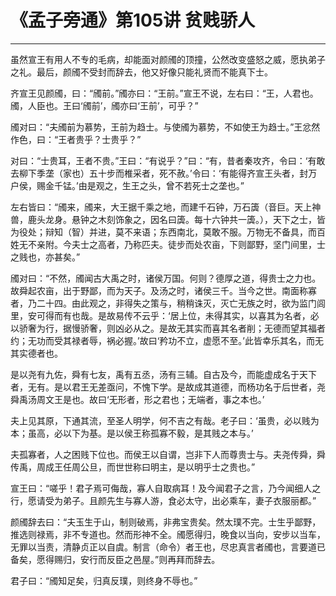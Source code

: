 # 《孟子旁通》第105讲 贫贱骄人

------

虽然宣王有用人不专的毛病，却能面对颜斶的顶撞，公然改变盛怒之威，愿执弟子之礼。最后，颜斶不受封而辞去，他又好像只能礼贤而不能真下士。

齐宣王见颜斶，曰：“斶前。”斶亦曰：“王前。”宣王不说，左右曰：“王，人君也。斶，人臣也。王曰‘斶前’，斶亦曰‘王前’，可乎？”

斶对曰：“夫斶前为慕势，王前为趋士。与使斶为慕势，不如使王为趋士。”王忿然作色，曰：“王者贵乎？士贵乎？”

对曰：“士贵耳，王者不贵。”王曰：“有说乎？”曰：“有，昔者秦攻齐，令曰：‘有敢去柳下季垄（家也）五十步而椎采者，死不赦。’令曰：‘有能得齐宣王头者，封万户侯，赐金千锰。’由是观之，生王之头，曾不若死士之垄也。”

左右皆曰：“斶来，斶来，大王据千乘之地，而建千石钟，万石簴（音巨。天上神兽，鹿头龙身。悬钟之木刻饰象之，因名曰簴。每十六钟共一簴。），天下之士，皆为役处；辩知（智）并进，莫不来语；东西南北，莫敢不服。万物无不备具，而百姓无不亲附。今夫士之高者，乃称匹夫。徒步而处农亩，下则鄙野，坚门间里，士之贱也，亦甚矣。”

斶对曰：“不然，斶闻古大禹之时，诸侯万国。何则？德厚之道，得贵士之力也。故舜起农亩，出于野鄙，而为天子。及汤之时，诸侯三千。当今之世。南面称寡者，乃二十四。由此观之，非得失之策与，稍稍诛灭，灭亡无族之时，欲为监门闾里，安可得而有也哉。是故易传不云乎：‘居上位，未得其实，以喜其为名者，必以骄奢为行，据慢骄奢，则凶必从之。是故无其实而喜其名者削；无德而望其福者约；无功而受其禄者辱，祸必握。’故曰‘矜功不立，虚愿不至。’此皆幸乐其名，而无其实德者也。

是以尧有九佐，舜有七友，禹有五丞，汤有三辅。自古及今，而能虚成名于天下者，无有。是以君王无差亟问，不愧下学。是故成其道德，而杨功名于后世者，尧舜禹汤周文王是也。故曰‘无形者，形之君也；无端者，事之本也。’

夫上见其原，下通其流，至圣人明学，何不吉之有哉。老子曰：‘虽贵，必以贱为本；虽高，必以下为基。是以侯王称孤寡不毅，是其贱之本与。’

夫孤寡者，人之困贱下位也。而侯王以自谓，岂非下人而尊贵士与。夫尧传舜，舜传禹，周成王任周公旦，而世世称曰明主，是以明乎士之贵也。”

宣王曰：“嗟乎！君子焉可侮哉，寡人自取病耳！及今闻君子之言，乃今闻细人之行，愿请受为弟子。且颜先生与寡人游，食必太守，出必乘车，妻子衣服丽都。”

颜斶辞去曰：“夫玉生于山，制则破焉，非弗宝贵矣。然太璞不完。士生乎鄙野，推选则禄焉，非不专道也。然而形神不全。斶愿得归，晚食以当向，安步以当车，无罪以当责，清静贞正以自虞。制言（命令）者王也，尽忠真言者斶也，言要道已备矣，愿得赐归，安行而反臣之邑屋。”则再拜而辞去。

君子曰：“斶知足矣，归真反璞，则终身不辱也。”

